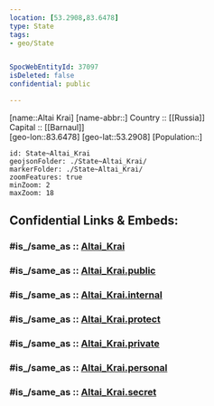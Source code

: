 ```yaml
---
location: [53.2908,83.6478] 
type: State
tags:
- geo/State


SpocWebEntityId: 37097
isDeleted: false
confidential: public

---
```




[name::Altai Krai] 
[name-abbr::] 
Country :: [[Russia]]  
Capital :: [[Barnaul]]  
[geo-lon::83.6478] 
[geo-lat::53.2908] 
[Population::] 



```leaflet
id: State~Altai_Krai
geojsonFolder: ./State~Altai_Krai/
markerFolder: ./State~Altai_Krai/
zoomFeatures: true 
minZoom: 2 
maxZoom: 18
```


## Confidential Links & Embeds: 

### #is_/same_as :: [Altai_Krai](/_Standards/Earth/Continent/Asia/Asia~North/Asia~Siberia/Altai_Krai.md) 

### #is_/same_as :: [Altai_Krai.public](/_public/Earth/Continent/Asia/Asia~North/Asia~Siberia/Altai_Krai.public.md) 

### #is_/same_as :: [Altai_Krai.internal](/_internal/Earth/Continent/Asia/Asia~North/Asia~Siberia/Altai_Krai.internal.md) 

### #is_/same_as :: [Altai_Krai.protect](/_protect/Earth/Continent/Asia/Asia~North/Asia~Siberia/Altai_Krai.protect.md) 

### #is_/same_as :: [Altai_Krai.private](/_private/Earth/Continent/Asia/Asia~North/Asia~Siberia/Altai_Krai.private.md) 

### #is_/same_as :: [Altai_Krai.personal](/_personal/Earth/Continent/Asia/Asia~North/Asia~Siberia/Altai_Krai.personal.md) 

### #is_/same_as :: [Altai_Krai.secret](/_secret/Earth/Continent/Asia/Asia~North/Asia~Siberia/Altai_Krai.secret.md)

